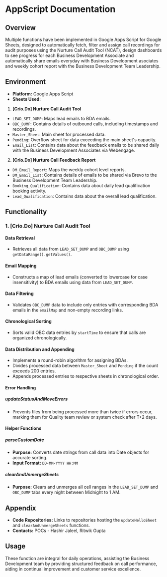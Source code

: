 # AppScript Documentation

## Overview
Multiple functions have been implemented in Google Apps Script for Google Sheets, designed to automatically fetch, filter and assign call recordings for audit purposes using the Nurture Call Audit Tool (NCAT), design dashboards to see progress for each Business Development Associate and automatically share emails everyday with Business Development asociates and weekly cohort report with the Business Development Team Leadership.

## Environment
- **Platform:** Google Apps Script
- **Sheets Used:**
1. **[Crio.Do] Nurture Call Audit Tool**
  - `LEAD_SET_DUMP`: Maps lead emails to BDA emails.
  - `OBC_DUMP`: Contains details of outbound calls, including timestamps and recordings.
  - `Master_Sheet`: Main sheet for processed data.
  - `Pending`: Overflow sheet for data exceeding the main sheet's capacity.
  - `Email_List`: Contains data about the feedback emails to be shared daily with the Business Development Associates via Webengage.

2. **[Crio.Do] Nurture Call Feedback Report**
  - `DM_Email_Report`: Maps the weekly cohort level reports.
  - `DM_Email_List`: Contains details of emails to be shared via Brevo to the Business Development Team Leadership.
  - `Booking_Qualification`: Contains data about daily lead qualification booking activity.
  - `Lead_Qualification`: Contains data about the overall lead qualification.

## Functionality
### 1. **[Crio.Do] Nurture Call Audit Tool**
#### Data Retrieval
- Retrieves all data from `LEAD_SET_DUMP` and `OBC_DUMP` using `getDataRange().getValues()`.

#### Email Mapping
- Constructs a map of lead emails (converted to lowercase for case insensitivity) to BDA emails using data from `LEAD_SET_DUMP`.

#### Data Filtering
- Validates `OBC_DUMP` data to include only entries with corresponding BDA emails in the `emailMap` and non-empty recording links.

#### Chronological Sorting
- Sorts valid OBC data entries by `startTime` to ensure that calls are organized chronologically.

#### Data Distribution and Appending
- Implements a round-robin algorithm for assigning BDAs.
- Divides processed data between `Master_Sheet` and `Pending` if the count exceeds 200 entries.
- Appends processed entries to respective sheets in chronological order.

#### Error Handling
##### updateStatusAndMoveErrors
- Prevents files from being processed more than twice if errors occur, marking them for Quality team review or system check after T+2 days.

#### Helper Functions
##### parseCustomDate
- **Purpose:** Converts date strings from call data into Date objects for accurate sorting.
- **Input Format:** `DD-MM-YYYY HH:MM`

##### clearAndUnmergeSheets
- **Purpose:** Clears and unmerges all cell ranges in the `LEAD_SET_DUMP` and `OBC_DUMP` tabs every night between Midnight to 1 AM.

## Appendix
- **Code Repositories:** Links to repositories hosting the `updateHelloSheet` and `clearAndUnmergeSheets` functions.
- **Contacts:** POCs - Hashir Jaleel, Ritwik Gupta

## Usage
These function are integral for daily operations, assisting the Business Development team by providing structured feedback on call performance, aiding in continual improvement and customer service excellence.
